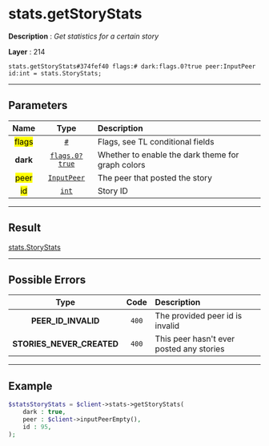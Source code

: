 # stats.getStoryStats

**Description** : *Get statistics for a certain story*

**Layer** : 214

```tl
stats.getStoryStats#374fef40 flags:# dark:flags.0?true peer:InputPeer id:int = stats.StoryStats;
```

---

## Parameters

| Name | Type | Description |
| :---: | :---: | :--- |
| <mark>flags</mark> | [`#`](type/#) | Flags, see TL conditional fields |
| **dark** | [`flags.0?true`](type/true) | Whether to enable the dark theme for graph colors |
| <mark>peer</mark> | [`InputPeer`](type/InputPeer) | The peer that posted the story |
| <mark>id</mark> | [`int`](type/int) | Story ID |

---

## Result

[stats.StoryStats](type/stats.StoryStats)

---

## Possible Errors

| Type | Code | Description |
| :---: | :---: | :--- |
| **PEER_ID_INVALID** | `400` | The provided peer id is invalid |
| **STORIES_NEVER_CREATED** | `400` | This peer hasn't ever posted any stories |

---

## Example

```php
$statsStoryStats = $client->stats->getStoryStats(
	dark : true,
	peer : $client->inputPeerEmpty(),
	id : 95,
);
```